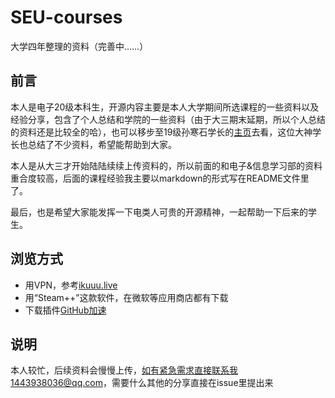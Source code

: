 # SEU-courses
大学四年整理的资料（完善中……）
## 前言
本人是电子20级本科生，开源内容主要是本人大学期间所选课程的一些资料以及经验分享，包含了个人总结和学院的一些资料（由于大三期末延期，所以个人总结的资料还是比较全的哈），也可以移步至19级孙寒石学长的[主页](https://github.com/preminstrel/awesome-seu)去看，这位大神学长也总结了不少资料，希望能帮助到大家。

本人是从大三才开始陆陆续续上传资料的，所以前面的和电子&信息学习部的资料重合度较高，后面的课程经验我主要以markdown的形式写在README文件里了。

最后，也是希望大家能发挥一下电类人可贵的开源精神，一起帮助一下后来的学生。
## 浏览方式
- 用VPN，参考[ikuuu.live](https://ikuuu.dev/user)
- 用“Steam++”这款软件，在微软等应用商店都有下载
- 下载插件[GitHub加速](https://chrome.zzzmh.cn/info/ffjjnphohkfckeplcjflmgneebafggej)
## 说明
本人较忙，后续资料会慢慢上传，如有紧急需求直接联系我1443938036@qq.com，需要什么其他的分享直接在issue里提出来
